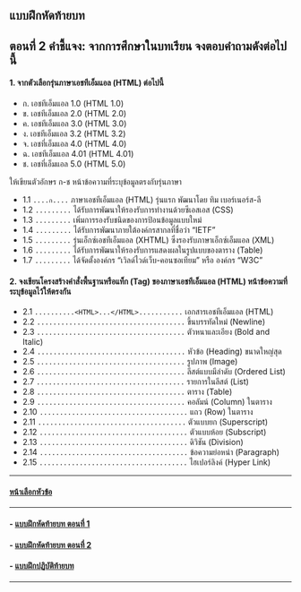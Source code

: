 ## แบบฝึกหัดท้ายบท
## ตอนที่ 2 คำชี้แจง: จากการศึกษาในบทเรียน จงตอบคำถามดังต่อไปนี้
#### 1. จากตัวเลือกรุ่นภาษาเอชทีเอ็มแอล (HTML) ต่อไปนี้ 
* ก. เอชทีเอ็มแอล 1.0 (HTML 1.0) 		
* ข. เอชทีเอ็มแอล 2.0 (HTML 2.0)
* ค. เอชทีเอ็มแอล 3.0 (HTML 3.0) 		
* ง. เอชทีเอ็มแอล 3.2 (HTML 3.2)
* จ. เอชที่เอ็มแอล 4.0 (HTML 4.0)		
* ฉ. เอชทีเอ็มแอล 4.01 (HTML 4.01)
* ช. เอชที่เอ็มแอล 5.0 (HTML 5.0)

ให้เขียนตัวอักษร ก-ช หน้าข้อความที่ระบุข้อมูลตรงกับรุ่นภาษา
* 1.1 ```....ก....``` ภาษาเอชทีเอ็มแอล (HTML) รุ่นแรก พัฒนาโดย ทิม เบอร์เนอร์ส-ลี
* 1.2 ```.........``` ได้รับการพัฒนาให้รองรับการทำงานด้วยซีเอสเอส (CSS)
* 1.3 ```.........``` เพิ่มการรองรับชนิดของการป้อนข้อมูลแบบใหม่
* 1.4 ```.........``` ได้รับการพัฒนาภายใต้องค์กรสากลที่ชื่อว่า “IETF”
* 1.5 ```.........``` รุ่นเอ็กซ์เอชทีเอ็มแอล (XHTML) ซึ่งรองรับภาษาเอ็กซ์เอ็มแอล (XML)
* 1.6 ```.........``` ได้รับการพัฒนาให้รองรับการแสดงผลในรูปแบบของตาราง (Table)
* 1.7 ```.........``` ได้จัดตั้งองค์กร “เวิลด์ไวด์เว็บ-คอนซอเทียม” หรือ องค์กร “W3C”

#### 2. จงเขียนโครงสร้างคำสั่งพื้นฐานหรือแท็ก (Tag) ของภาษาเอชทีเอ็มแอล (HTML) หน้าข้อความที่ระบุข้อมูลไว้ให้ตรงกัน
* 2.1  ```..........<HTML>...</HTML>...........``` เอกสารเอชทีเอ็มแอล (HTML) 
* 2.2  ```.....................................``` ขึ้นบรรทัดใหม่ (Newline)
* 2.3  ```.....................................``` ตัวหนาและเอียง (Bold and Italic)
* 2.4  ```.....................................``` หัวข้อ (Heading) ขนาดใหญ่สุด
* 2.5  ```.....................................``` รูปภาพ (Image)
* 2.6  ```.....................................``` ลีสต์แบบมีลำดับ (Ordered List)
* 2.7  ```.....................................``` รายการในลีสต์ (List)
* 2.8  ```.....................................``` ตาราง (Table)
* 2.9  ```.....................................``` คอลัมน์ (Column) ในตาราง
* 2.10 ```.....................................``` แถว (Row) ในตาราง
* 2.11 ```.....................................``` ตัวแบบยก (Superscript)
* 2.12 ```.....................................``` ตัวแบบห้อย (Subscript)
* 2.13 ```.....................................``` ดิวิชัน (Division)
* 2.14 ```.....................................``` ข้อความย่อหน่า (Paragraph)
* 2.15 ```.....................................``` ไฮเปอร์ลิงค์ (Hyper Link)

---
#### [หน้าเลือกหัวข้อ](README.md)
---
#### - [แบบฝึกหัดท้ายบท ตอนที่ 1](0230.md)
#### - [แบบฝึกหัดท้ายบท ตอนที่ 2](0250.md)
#### - [แบบฝึกปฏิบัติท้ายบท](0270.md)
---